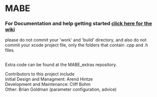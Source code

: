 # MABE
### For Documentation and help getting started [click here for the wiki](https://github.com/Hintzelab/MABE/wiki/)

please do not commit your 'work' and 'build' directory, and also do not commit your xcode project file, only the folders that contain .cpp and .h files.<br>
<br>

Extra code can be found at the MABE_extras repository.

Contributors to this project include<br>
Initial Design and Managment: Arend Hintze<br>
Development and Maintenance: Cliff Bohm<br>
Other: Brian Goldman (parameter configuration, advice)<br>


